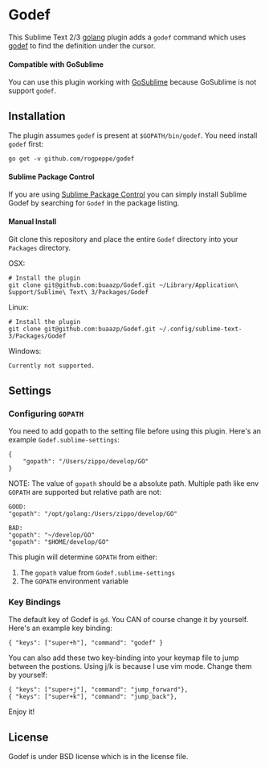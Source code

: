 # Godef

This Sublime Text 2/3 [golang](http://golang.org/) plugin adds a `godef` command which
uses [godef](http://godoc.org/code.google.com/p/rog-go/exp/cmd/godef) to find
the definition under the cursor.

#### Compatible with GoSublime

You can use this plugin working with [GoSublime](https://github.com/DisposaBoy/GoSublime) because GoSublime is not support `godef`.

## Installation

The plugin assumes `godef` is present at `$GOPATH/bin/godef`. You need install `godef` first:

```
go get -v github.com/rogpeppe/godef
```
    
#### Sublime Package Control

If you are using [Sublime Package Control](http://wbond.net/sublime_packages/package_control) you can simply install Sublime Godef by searching for `Godef` in the package listing.

#### Manual Install

Git clone this repository and place the entire `Godef` directory into your `Packages` directory.

OSX:

```
# Install the plugin
git clone git@github.com:buaazp/Godef.git ~/Library/Application\ Support/Sublime\ Text\ 3/Packages/Godef
```

Linux:

```
# Install the plugin
git clone git@github.com:buaazp/Godef.git ~/.config/sublime-text-3/Packages/Godef
```
    
Windows:

```
Currently not supported.
```


## Settings

### Configuring `GOPATH`

You need to add gopath to the setting file before using this plugin. Here's an example `Godef.sublime-settings`:

```
{
    "gopath": "/Users/zippo/develop/GO"
}
```

NOTE: The value of `gopath` should be a absolute path. Multiple path like env `GOPATH` are supported but relative path are not:

```
GOOD:
"gopath": "/opt/golang:/Users/zippo/develop/GO"

BAD:
"gopath": "~/develop/GO"
"gopath": "$HOME/develop/GO"
```

 This plugin will determine `GOPATH` from either:

1. The `gopath` value from `Godef.sublime-settings`
2. The `GOPATH` environment variable


### Key Bindings

The default key of Godef is `gd`. You CAN of course change it by yourself. Here's an example key binding:

```
{ "keys": ["super+h"], "command": "godef" }
```

You can also add these two key-binding into your keymap file to jump between the postions. Using j/k is because I use vim mode. Change them by yourself:

```
{ "keys": ["super+j"], "command": "jump_forward"},
{ "keys": ["super+k"], "command": "jump_back"},
```

Enjoy it!

## License

Godef is under BSD license which is in the license file.


